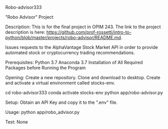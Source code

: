 
Robo-advisor333

"Robo Advisor" Project

Description: This is for the final project in OPIM 243. The link to the project description is here: https://github.com/prof-rossetti/intro-to-python/blob/master/projects/robo-advisor/README.md.

Issues requests to the AlphaVantage Stock Market API in order to provide automated stock or cryptocurrency trading recommendations.


Prerequisites:
    Python 3.7
    Anaconda 3.7
    Installation of All Required Packages before Running the Program


Opening:
Create a new repository. Clone and download to desktop.
Create and activate a virtual environment called stocks-env.

cd robo-advisor333
conda activate stocks-env
python app/robo-advisor.py


Setup:
Obtain an API Key and copy it to the ".env" file. 

Usage:
python app/robo_advisor.py

Test:
None